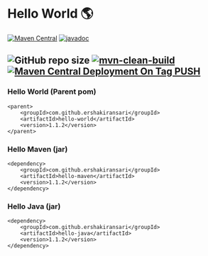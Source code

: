 # Hello World 🌎

[![Maven Central](https://maven-badges.herokuapp.com/maven-central/com.github.ershakiransari/hello-world/badge.svg)](https://maven-badges.herokuapp.com/maven-central/com.github.ershakiransari/hello-world)
[![javadoc](https://javadoc.io/badge2/com.github.ershakiransari/hello-java/javadoc.svg)](https://javadoc.io/doc/com.github.ershakiransari/hello-java)

![GitHub repo size](https://img.shields.io/github/repo-size/ershakiransari/hello-world?color=g&label=Repo%20Size&logo=github)
[![mvn-clean-build](https://github.com/ErShakirAnsari/hello-world/actions/workflows/mvn-clean-build.yml/badge.svg)](https://github.com/ErShakirAnsari/hello-world/actions/workflows/mvn-clean-build.yml)
[![Maven Central Deployment On Tag PUSH](https://github.com/ErShakirAnsari/hello-world/actions/workflows/publish-to-maven-central-with-tag.yml/badge.svg)](https://github.com/ErShakirAnsari/hello-world/actions/workflows/publish-to-maven-central-with-tag.yml)
---

### Hello World (Parent pom)

```
<parent>
    <groupId>com.github.ershakiransari</groupId>
    <artifactId>hello-world</artifactId>
    <version>1.1.2</version>
</parent>
```

### Hello Maven (jar)

```
<dependency>
    <groupId>com.github.ershakiransari</groupId>
    <artifactId>hello-maven</artifactId>
    <version>1.1.2</version>
</dependency>
```

### Hello Java (jar)

```
<dependency>
    <groupId>com.github.ershakiransari</groupId>
    <artifactId>hello-java</artifactId>
    <version>1.1.2</version>
</dependency>
```
